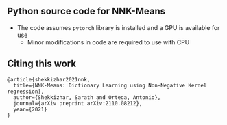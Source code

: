 ## Python source code for NNK-Means
- The code assumes `pytorch` library is installed and a GPU is available for use
	- Minor modifications in code are required to use with CPU


## Citing this work
```
@article{shekkizhar2021nnk,
  title={NNK-Means: Dictionary Learning using Non-Negative Kernel regression},
  author={Shekkizhar, Sarath and Ortega, Antonio},
  journal={arXiv preprint arXiv:2110.08212},
  year={2021}
}
```